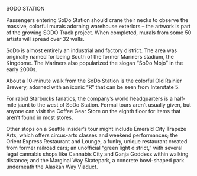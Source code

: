 SODO STATION
 
Passengers entering SoDo Station should crane their necks to observe the massive, colorful murals adorning warehouse exteriors – the artwork is part of the growing SODO Track project. When completed, murals from some 50 artists will spread over 32 walls.
 
SoDo is almost entirely an industrial and factory district. The area was originally named for being South of the former Mariners stadium, the Kingdome. The Mariners also popularized the slogan “SoDo Mojo” in the early 2000s.
 
About a 10-minute walk from the SoDo Station is the colorful Old Rainier Brewery, adorned with an iconic “R” that can be seen from Interstate 5.
 
For rabid Starbucks fanatics, the company’s world headquarters is a half-mile jaunt to the west of SoDo Station. Formal tours aren’t usually given, but anyone can visit the Coffee Gear Store on the eighth floor for items that aren’t found in most stores.

Other stops on a Seattle insider’s tour might include Emerald City Trapeze Arts, which offers circus-arts classes and weekend performances; the Orient Express Restaurant and Lounge, a funky, unique restaurant created from former railroad cars; an unofficial “green light district,” with several legal cannabis shops like Cannabis City and Ganja Goddess within walking distance; and the Marginal Way Skatepark, a concrete bowl-shaped park underneath the Alaskan Way Viaduct.
